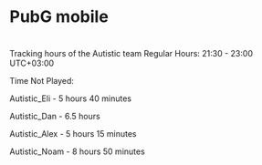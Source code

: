 # PubG mobile

#

Tracking hours of the Autistic team
Regular Hours: 21:30 - 23:00 UTC+03:00

Time Not Played:

Autistic_Eli - 5 hours 40 minutes

Autistic_Dan - 6.5 hours

Autistic_Alex - 5 hours 15 minutes

Autistic_Noam - 8 hours 50 minutes

